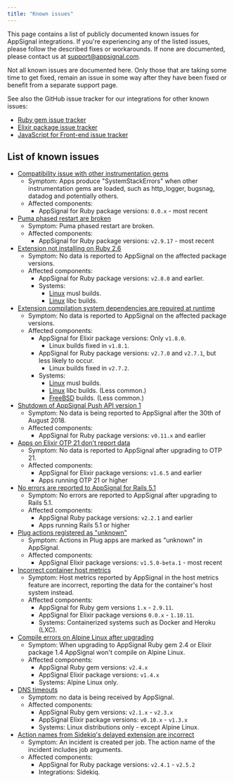 ```yaml
---
title: "Known issues"
---
```


This page contains a list of publicly documented known issues for AppSignal integrations. If you're experiencing any of the listed issues, please follow the described fixes or workarounds. If none are documented, please contact us at [support@appsignal.com](mailto:support@appsignal.com).

Not all known issues are documented here. Only those that are taking some time to get fixed, remain an issue in some way after they have been fixed or benefit from a separate support page.

See also the GitHub issue tracker for our integrations for other known issues:

- [Ruby gem issue tracker](https://github.com/appsignal/appsignal-ruby/issues)
- [Elixir package issue tracker](https://github.com/appsignal/appsignal-elixir/issues)
- [JavaScript for Front-end issue tracker](https://github.com/appsignal/appsignal-javascript/issues)

## List of known issues

- [Compatibility issue with other instrumentation gems](known-issues/gem-instrumentation-compatibility.html)
  - Symptom: Apps produce "SystemStackErrors" when other instrumentation gems are loaded, such as http_logger, bugsnag, datadog and potentially others.
  - Affected components:
      - AppSignal for Ruby package versions: `0.0.x` - most recent
- [Puma phased restart are broken](known-issues/puma-phased-restart.html)
  - Symptom: Puma phased restart are broken.
  - Affected components:
      - AppSignal for Ruby package versions: `v2.9.17` - most recent
- [Extension not installing on Ruby 2.6](known-issues/ruby-2-6-extension-not-installing.html)
  - Symptom: No data is reported to AppSignal on the affected package versions.
  - Affected components:
      - AppSignal for Ruby package versions: `v2.8.0` and earlier.
    - Systems:
      - [Linux](/support/operating-systems.html#linux) musl builds.
      - [Linux](/support/operating-systems.html#linux) libc builds.
- [Extension compilation system dependencies are required at runtime](known-issues/compilation-dependencies-required-at-runtime.html)
  - Symptom: No data is reported to AppSignal on the affected package versions.
  - Affected components:
      - AppSignal for Elixir package versions: Only `v1.8.0`.
          - Linux builds fixed in `v1.8.1`.
      - AppSignal for Ruby package versions: `v2.7.0` and `v2.7.1`, but less likely to occur.
          - Linux builds fixed in `v2.7.2`.
    - Systems:
      - [Linux](/support/operating-systems.html#linux) musl builds.
      - [Linux](/support/operating-systems.html#linux) libc builds. (Less common.)
      - [FreeBSD](/support/operating-systems.html#freebsd) builds. (Less common.)
- [Shutdown of AppSignal Push API version 1](known-issues/shutdown-of-push-api-version-1.html)
  - Symptom: No data is being reported to AppSignal after the 30th of August 2018.
  - Affected components:
      - AppSignal for Ruby package versions: `v0.11.x` and earlier
- [Apps on Elixir OTP 21 don't report data](known-issues/elixir-otp-21.html)
  - Symptom: No data is reported to AppSignal after upgrading to OTP 21.
  - Affected components:
      - AppSignal for Elixir package versions: `v1.6.5` and earlier
      - Apps running OTP 21 or higher
- [No errors are reported to AppSignal for Rails 5.1](known-issues/rails-5-1-missing-errors.html)
  - Symptom: No errors are reported to AppSignal after upgrading to Rails 5.1.
  - Affected components:
      - AppSignal Ruby package versions: `v2.2.1` and earlier
      - Apps running Rails 5.1 or higher
- [Plug actions registered as "unknown"](known-issues/plug-actions-registered-as-unknown.html)
  - Symptom: Actions in Plug apps are marked as "unknown" in AppSignal.
  - Affected components:
      - AppSignal Elixir package versions: `v1.5.0-beta.1` - most recent
- [Incorrect container host metrics](known-issues/incorrect-container-host-metrics.html)
  - Symptom: Host metrics reported by AppSignal in the host metrics feature are incorrect, reporting the data for the container's host system instead.
  - Affected components:
      - AppSignal for Ruby gem versions `1.x` - `2.9.11`.
      - AppSignal for Elixir package versions `0.0.x` - `1.10.11`.
      - Systems: Containerized systems such as Docker and Heroku (LXC).
- [Compile errors on Alpine Linux after upgrading](known-issues/alpine-linux-ruby-gem-2-4-elixir-package-1-4-upgrade-problems.html)
  - Symptom: When upgrading to AppSignal Ruby gem 2.4 or Elixir package 1.4 AppSignal won't compile on Alpine Linux.
  - Affected components:
      - AppSignal Ruby gem versions: `v2.4.x`
      - AppSignal Elixir package versions: `v1.4.x`
      - Systems: Alpine Linux only.
- [DNS timeouts](known-issues/dns-timeouts.html)
  - Symptom: no data is being received by AppSignal.
  - Affected components:
      - AppSignal Ruby gem versions: `v2.1.x` - `v2.3.x`
      - AppSignal Elixir package versions: `v0.10.x` - `v1.3.x`
      - Systems: Linux distributions only - except Alpine Linux.
- [Action names from Sidekiq's delayed extension are incorrect](known-issues/sidekiq-delayed-extension-action-names.html)
  - Symptom: An incident is created per job. The action name of the incident includes job arguments.
  - Affected components:
      - AppSignal for Ruby package versions: `v2.4.1` - `v2.5.2`
      - Integrations: Sidekiq.
